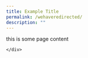 ```yaml
---
title: Example Title
permalink: /wehaveredirected/
description: ""
---
```

this is some page content
<div>
    
	</div>